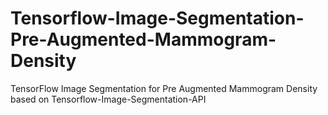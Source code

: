 # Tensorflow-Image-Segmentation-Pre-Augmented-Mammogram-Density
TensorFlow Image Segmentation for Pre Augmented Mammogram Density based on Tensorflow-Image-Segmentation-API
